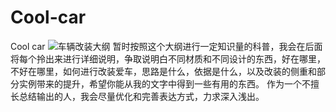 # Cool-car
Cool car
![车辆改装大纲](https://github.com/user-attachments/assets/ac2b4d79-3931-472d-a06b-aa00426e6776)
暂时按照这个大纲进行一定知识量的科普，我会在后面将每个拎出来进行详细说明，争取说明白不同材质和不同设计的东西，好在哪里，不好在哪里，如何进行改装爱车，思路是什么，依据是什么，以及改装的侧重和部分实例带来的提升，希望你能从我的文字中得到一些有用的东西。
作为一个不擅长总结输出的人，我会尽量优化和完善表达方式，力求深入浅出。

